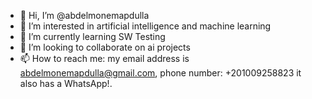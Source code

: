 - 👋 Hi, I’m @abdelmonemapdulla
- 👀 I’m interested in artificial intelligence and machine learning
- 🌱 I’m currently learning SW Testing
- 💞️ I’m looking to collaborate on ai projects
- 📫 How to reach me: my email address is abdelmonemapdulla@gmail.com, phone number: +201009258823 it also has a WhatsApp!.

<!---
abdelmonemapdulla/abdelmonemapdulla is a ✨ special ✨ repository because its `README.md` (this file) appears on your GitHub profile.
You can click the Preview link to take a look at your changes.
--->
